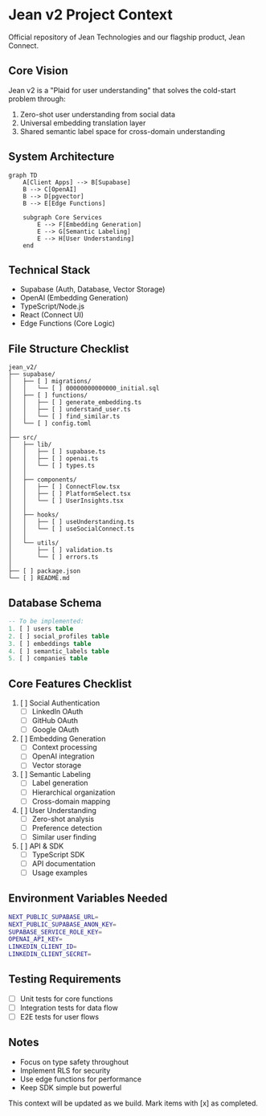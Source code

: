 # Jean v2 Project Context
Official repository of Jean Technologies and our flagship product, Jean Connect.

## Core Vision
Jean v2 is a "Plaid for user understanding" that solves the cold-start problem through:
1. Zero-shot user understanding from social data
2. Universal embedding translation layer
3. Shared semantic label space for cross-domain understanding

## System Architecture

```mermaid
graph TD
    A[Client Apps] --> B[Supabase]
    B --> C[OpenAI]
    B --> D[pgvector]
    B --> E[Edge Functions]
    
    subgraph Core Services
        E --> F[Embedding Generation]
        E --> G[Semantic Labeling]
        E --> H[User Understanding]
    end
```

## Technical Stack
- Supabase (Auth, Database, Vector Storage)
- OpenAI (Embedding Generation)
- TypeScript/Node.js
- React (Connect UI)
- Edge Functions (Core Logic)

## File Structure Checklist
```
jean_v2/
├── supabase/
│   ├── [ ] migrations/
│   │   └── [ ] 00000000000000_initial.sql
│   ├── [ ] functions/
│   │   ├── [ ] generate_embedding.ts
│   │   ├── [ ] understand_user.ts
│   │   └── [ ] find_similar.ts
│   └── [ ] config.toml
│
├── src/
│   ├── lib/
│   │   ├── [ ] supabase.ts
│   │   ├── [ ] openai.ts
│   │   └── [ ] types.ts
│   │
│   ├── components/
│   │   ├── [ ] ConnectFlow.tsx
│   │   ├── [ ] PlatformSelect.tsx
│   │   └── [ ] UserInsights.tsx
│   │
│   ├── hooks/
│   │   ├── [ ] useUnderstanding.ts
│   │   └── [ ] useSocialConnect.ts
│   │
│   └── utils/
│       ├── [ ] validation.ts
│       └── [ ] errors.ts
│
├── [ ] package.json
└── [ ] README.md
```

## Database Schema
```sql
-- To be implemented:
1. [ ] users table
2. [ ] social_profiles table
3. [ ] embeddings table
4. [ ] semantic_labels table
5. [ ] companies table
```

## Core Features Checklist
1. [ ] Social Authentication
   - [ ] LinkedIn OAuth
   - [ ] GitHub OAuth
   - [ ] Google OAuth

2. [ ] Embedding Generation
   - [ ] Context processing
   - [ ] OpenAI integration
   - [ ] Vector storage

3. [ ] Semantic Labeling
   - [ ] Label generation
   - [ ] Hierarchical organization
   - [ ] Cross-domain mapping

4. [ ] User Understanding
   - [ ] Zero-shot analysis
   - [ ] Preference detection
   - [ ] Similar user finding

5. [ ] API & SDK
   - [ ] TypeScript SDK
   - [ ] API documentation
   - [ ] Usage examples

## Environment Variables Needed
```bash
NEXT_PUBLIC_SUPABASE_URL=
NEXT_PUBLIC_SUPABASE_ANON_KEY=
SUPABASE_SERVICE_ROLE_KEY=
OPENAI_API_KEY=
LINKEDIN_CLIENT_ID=
LINKEDIN_CLIENT_SECRET=
```

## Testing Requirements
- [ ] Unit tests for core functions
- [ ] Integration tests for data flow
- [ ] E2E tests for user flows

## Notes
- Focus on type safety throughout
- Implement RLS for security
- Use edge functions for performance
- Keep SDK simple but powerful

This context will be updated as we build. Mark items with [x] as completed.